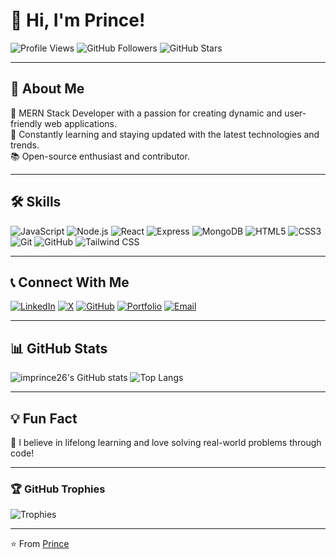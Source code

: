# 👋 Hi, I'm Prince!

![Profile Views](https://komarev.com/ghpvc/?username=imprince26&color=blue&style=flat-square)
![GitHub Followers](https://img.shields.io/github/followers/imprince26?label=Followers&style=flat-square)
![GitHub Stars](https://img.shields.io/github/stars/imprince26?affiliations=OWNER%2CCOLLABORATOR&style=flat-square)

---

## 🚀 About Me
🎯 MERN Stack Developer with a passion for creating dynamic and user-friendly web applications. <br>
🌟 Constantly learning and staying updated with the latest technologies and trends. <br>
📚 Open-source enthusiast and contributor.

---

## 🛠️ Skills
![JavaScript](https://img.shields.io/badge/JavaScript-F7DF1E?style=flat-square&logo=javascript&logoColor=black)
![Node.js](https://img.shields.io/badge/Node.js-339933?style=flat-square&logo=nodedotjs&logoColor=white)
![React](https://img.shields.io/badge/React-61DAFB?style=flat-square&logo=react&logoColor=black)
![Express](https://img.shields.io/badge/Express.js-404D59?style=flat-square&logo=express&logoColor=white)
![MongoDB](https://img.shields.io/badge/MongoDB-47A248?style=flat-square&logo=mongodb&logoColor=white)
![HTML5](https://img.shields.io/badge/HTML5-E34F26?style=flat-square&logo=html5&logoColor=white)
![CSS3](https://img.shields.io/badge/CSS3-1572B6?style=flat-square&logo=css3&logoColor=white)
![Git](https://img.shields.io/badge/Git-F05032?style=flat-square&logo=git&logoColor=white)
![GitHub](https://img.shields.io/badge/GitHub-181717?style=flat-square&logo=github&logoColor=white)
![Tailwind CSS](https://img.shields.io/badge/Tailwind_CSS-38B2AC?style=flat-square&logo=tailwind-css&logoColor=white)

---

## 📞 Connect With Me
[![LinkedIn](https://img.shields.io/badge/LinkedIn-0077B5?style=flat-square&logo=linkedin&logoColor=white)](https://www.linkedin.com/in/princepatell333)
[![X](https://img.shields.io/badge/X-1DA1F2?style=flat-square&logo=x&logoColor=white)](https://x.com/princewebdev_)
[![GitHub](https://img.shields.io/badge/GitHub-181717?style=flat-square&logo=github&logoColor=white)](https://github.com/imprince26)
[![Portfolio](https://img.shields.io/badge/Portfolio-000000?style=flat-square&logo=firefox&logoColor=white)](https://prince-dev.vercel.app/)
[![Email](https://img.shields.io/badge/Email-D14836?style=flat-square&logo=gmail&logoColor=white)](mailto:princepatel260806@gmail.com)

---

## 📊 GitHub Stats
![imprince26's GitHub stats](https://github-readme-stats.vercel.app/api?username=imprince26&show_icons=true&theme=radical)
![Top Langs](https://github-readme-stats.vercel.app/api/top-langs/?username=imprince26&layout=compact&theme=radical)

---

## 💡 Fun Fact
🌟 I believe in lifelong learning and love solving real-world problems through code!

---

### 🏆 GitHub Trophies
![Trophies](https://github-profile-trophy.vercel.app/?username=imprince26&theme=radical&no-frame=true&column=6)

---

⭐️ From [Prince](https://github.com/imprince26)
